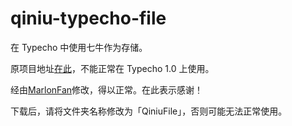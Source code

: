 # qiniu-typecho-file

在 Typecho 中使用七牛作为存储。

原项目地址<a href="https://github.com/abelyao/Typecho-QiniuFile" target="_blank">在此</a>，不能正常在 Typecho 1.0 上使用。

经由<a href="https://github.com/MarlonFan/qiniu-typecho-file" target="_blank">MarlonFan</a>修改，得以正常。在此表示感谢！ 

下载后，请将文件夹名称修改为「QiniuFile」，否则可能无法正常使用。
